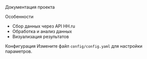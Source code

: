 Документация проекта

Особенности
- Сбор данных через API HH.ru
- Обработка и анализ данных
- Визуализация результатов

Конфигурация
Измените файл `config/config.yaml` для настройки параметров.